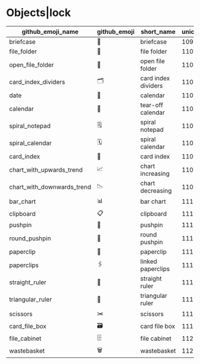 # Objects|lock

|github_emoji_name|github_emoji|short_name|unicode_index|
|---|---|---|---|
|briefcase|:briefcase:|briefcase|1099|
|file_folder|:file_folder:|file folder|1100|
|open_file_folder|:open_file_folder:|open file folder|1101|
|card_index_dividers|:card_index_dividers:|card index dividers|1102|
|date|:date:|calendar|1103|
|calendar|:calendar:|tear-off calendar|1104|
|spiral_notepad|:spiral_notepad:|spiral notepad|1105|
|spiral_calendar|:spiral_calendar:|spiral calendar|1106|
|card_index|:card_index:|card index|1107|
|chart_with_upwards_trend|:chart_with_upwards_trend:|chart increasing|1108|
|chart_with_downwards_trend|:chart_with_downwards_trend:|chart decreasing|1109|
|bar_chart|:bar_chart:|bar chart|1110|
|clipboard|:clipboard:|clipboard|1111|
|pushpin|:pushpin:|pushpin|1112|
|round_pushpin|:round_pushpin:|round pushpin|1113|
|paperclip|:paperclip:|paperclip|1114|
|paperclips|:paperclips:|linked paperclips|1115|
|straight_ruler|:straight_ruler:|straight ruler|1116|
|triangular_ruler|:triangular_ruler:|triangular ruler|1117|
|scissors|:scissors:|scissors|1118|
|card_file_box|:card_file_box:|card file box|1119|
|file_cabinet|:file_cabinet:|file cabinet|1120|
|wastebasket|:wastebasket:|wastebasket|1121|
